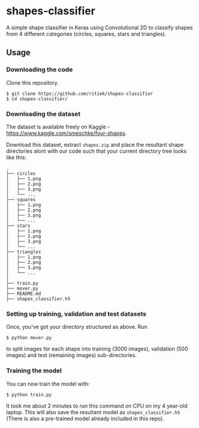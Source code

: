 # shapes-classifier

A simple shape classifier in Keras using Convolutional 2D to classify
shapes from 4 different categories (circles, squares, stars and triangles).

## Usage

### Downloading the code

Clone this repository.

```
$ git clone https://github.com/ritiek/shapes-classifier
$ cd shapes-classifier/
```

### Downloading the dataset

The dataset is available freely on Kaggle - https://www.kaggle.com/smeschke/four-shapes.

Download this dataset, extract `shapes.zip` and place the resultant shape
directories alont with our code such that your current directory tree looks like this:

```
.
├── circles
│   ├── 1.png
│   ├── 2.png
│   ├── 3.png
│   └── ...
├── squares
│   ├── 1.png
│   ├── 2.png
│   ├── 3.png
│   └── ...
├── stars
│   ├── 1.png
│   ├── 2.png
│   ├── 3.png
│   └── ...
├── triangles
│   ├── 1.png
│   ├── 2.png
│   ├── 3.png
│   └── ...
│
├── train.py
├── mover.py
├── README.md
├── shapes_classifier.h5
```

### Setting up training, validation and test datasets

Once, you've got your directory structured as above. Run
```
$ python mover.py
```
to split images for each shape into training (3000 images), validation (500 images)
and test (remaining images) sub-directories.

### Training the model

You can now train the model with:
```
$ python train.py
```

It took me about 2 minutes to run this command on CPU on my 4 year-old laptop. This will
also save the resultant model as `shapes_classifier.h5` (There is also a
pre-trained model already included in this repo).
